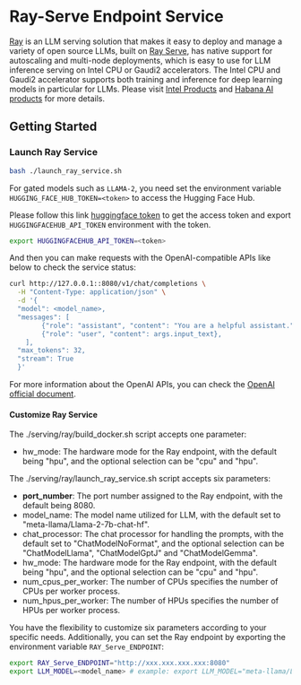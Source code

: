 # Ray-Serve Endpoint Service

[Ray](https://docs.ray.io/en/latest/serve/index.html) is an LLM serving solution that makes it easy to deploy and manage a variety of open source LLMs, built on [Ray Serve](https://docs.ray.io/en/latest/serve/index.html), has native support for autoscaling and multi-node deployments, which is easy to use for LLM inference serving on Intel CPU or Gaudi2 accelerators. The Intel CPU and Gaudi2 accelerator supports both training and inference for deep learning models in particular for LLMs. Please visit [Intel Products](https://www.intel.com/content/www/us/en/products/overview.html) and [Habana AI products](https://habana.ai/products) for more details.

## Getting Started

### Launch Ray Service

```bash
bash ./launch_ray_service.sh
```

For gated models such as `LLAMA-2`, you need set the environment variable `HUGGING_FACE_HUB_TOKEN=<token>` to access the Hugging Face Hub.

Please follow this link [huggingface token](https://huggingface.co/docs/hub/security-tokens) to get the access token and export `HUGGINGFACEHUB_API_TOKEN` environment with the token.

```bash
export HUGGINGFACEHUB_API_TOKEN=<token>
```

And then you can make requests with the OpenAI-compatible APIs like below to check the service status:

```bash
curl http://127.0.0.1::8080/v1/chat/completions \
  -H "Content-Type: application/json" \
  -d '{
  "model": <model_name>,
  "messages": [
        {"role": "assistant", "content": "You are a helpful assistant."},
        {"role": "user", "content": args.input_text},
    ],
  "max_tokens": 32,
  "stream": True
  }'
```

For more information about the OpenAI APIs, you can check the [OpenAI official document](https://platform.openai.com/docs/api-reference/).

#### Customize Ray Service

The ./serving/ray/build_docker.sh script accepts one parameter:

- hw_mode: The hardware mode for the Ray endpoint, with the default being "hpu", and the optional selection can be "cpu" and "hpu".

The ./serving/ray/launch_ray_service.sh script accepts six parameters:

- **port_number**: The port number assigned to the Ray endpoint, with the default being 8080.
- model_name: The model name utilized for LLM, with the default set to "meta-llama/Llama-2-7b-chat-hf".
- chat_processor: The chat processor for handling the prompts, with the default set to "ChatModelNoFormat", and the optional selection can be "ChatModelLlama", "ChatModelGptJ" and "ChatModelGemma".
- hw_mode: The hardware mode for the Ray endpoint, with the default being "hpu", and the optional selection can be "cpu" and "hpu".
- num_cpus_per_worker: The number of CPUs specifies the number of CPUs per worker process.
- num_hpus_per_worker: The number of HPUs specifies the number of HPUs per worker process.

You have the flexibility to customize six parameters according to your specific needs. Additionally, you can set the Ray endpoint by exporting the environment variable `RAY_Serve_ENDPOINT`:

```bash
export RAY_Serve_ENDPOINT="http://xxx.xxx.xxx.xxx:8080"
export LLM_MODEL=<model_name> # example: export LLM_MODEL="meta-llama/Llama-2-7b-chat-hf"
```
